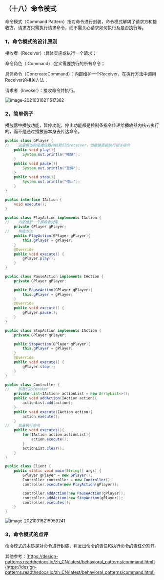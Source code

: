 ## （十八）命令模式

命令模式（Command Pattern）指对命令进行封装，命令模式解耦了请求方和接收方，请求方只需执行请求命令，而不需关心请求如何执行及是否执行等。

### 1，命令模式的设计原则

接收者（Receiver）:具体实施或执行一个请求；

命令角色（ICommand）:定义需要执行的所有命令；

具体命令（ConcreateCommand）：内部维护一个Receiver，在执行方法中调用Receiver的相关方法；

请求者（Invoker）：接收命令并执行。

![image-20210316211517382](https://cdn.jsdelivr.net/gh/hellolsk/imageSource//imageblog/20210316211518.png)

### 2，简单例子

播放器中播放功能，暂停功能，停止功能都是控制条指令传递给播放器内核去执行的，而不是通过播放器本身去传达命令。

```java
public class GPlayer {
//    这里模仿的是播放器内核我们的receiver，他能够直接执行相关指令
    public void play(){
        System.out.println("播放");
    }
    public void pause(){
        System.out.println("暂停");
    }
    public void stop(){
        System.out.println("停止");
    }
}
```

```java
public interface IAction {
    void execute();
}
```

```java
public class PlayAction implements IAction {
//    内部维护一个接收者对象
    private GPlayer gPlayer;
//    构造方法
    public PlayAction(GPlayer gPlayer){
        this.gPlayer = gPlayer;
    }
    @Override
    public void execute() {
        gPlayer.play();
    }
}
```

```java
public class PauseAction implements IAction {
    private GPlayer gPlayer;

    public PauseAction(GPlayer gPlayer){
        this.gPlayer = gPlayer;
    }
    @Override
    public void execute() {
        gPlayer.pause();
    }
}
```

```java
public class StopAction implements IAction {
    private GPlayer gPlayer;

    public StopAction(GPlayer gPlayer){
        this.gPlayer = gPlayer;
    }
    @Override
    public void execute() {
        gPlayer.stop();
    }
}
```

```java
public class Controller {
//    即我们的invoker
    private List<IAction> actionList = new ArrayList<>();
    public void addAction(IAction action){
        actionList.add(action);
    }
    public void execute(IAction action){
        action.execute();
    }
//    批量执行命令
    public void executes(){
        for(IAction action:actionList){
            action.execute();
        }
        actionList.clear();
    }
}
```

```java
public class Client {
    public static void main(String[] args) {
        GPlayer gPlayer = new GPlayer();
        Controller controller = new Controller();
        controller.execute(new PlayAction(gPlayer));

        controller.addAction(new PauseAction(gPlayer));
        controller.addAction(new StopAction(gPlayer));
        controller.executes();
    }
}
```

![image-20210316215959241](https://cdn.jsdelivr.net/gh/hellolsk/imageSource//imageblog/20210316220000.png)

### 3，命令模式的点评

命令模式的本质是对命令进行封装，将发出命令的责任和执行命令的责任分割开。

其他参考：[https://design-patterns.readthedocs.io/zh_CN/latest/behavioral_patterns/command.html](https://design-patterns.readthedocs.io/zh_CN/latest/behavioral_patterns/command.html)